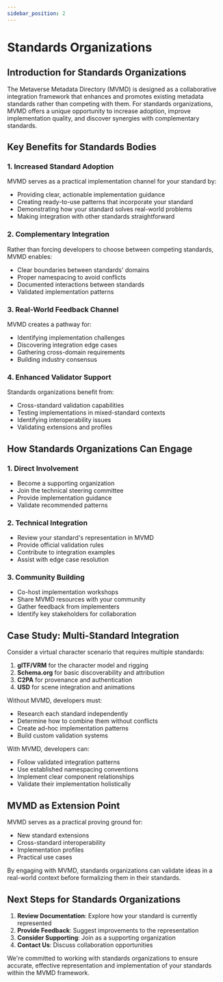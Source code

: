 ```yaml
---
sidebar_position: 2
---
```


# Standards Organizations

## Introduction for Standards Organizations

The Metaverse Metadata Directory (MVMD) is designed as a collaborative integration framework that enhances and promotes existing metadata standards rather than competing with them. For standards organizations, MVMD offers a unique opportunity to increase adoption, improve implementation quality, and discover synergies with complementary standards.

## Key Benefits for Standards Bodies

### 1. Increased Standard Adoption

MVMD serves as a practical implementation channel for your standard by:
- Providing clear, actionable implementation guidance
- Creating ready-to-use patterns that incorporate your standard
- Demonstrating how your standard solves real-world problems
- Making integration with other standards straightforward

### 2. Complementary Integration

Rather than forcing developers to choose between competing standards, MVMD enables:
- Clear boundaries between standards' domains
- Proper namespacing to avoid conflicts
- Documented interactions between standards
- Validated implementation patterns

### 3. Real-World Feedback Channel

MVMD creates a pathway for:
- Identifying implementation challenges
- Discovering integration edge cases
- Gathering cross-domain requirements
- Building industry consensus

### 4. Enhanced Validator Support

Standards organizations benefit from:
- Cross-standard validation capabilities
- Testing implementations in mixed-standard contexts
- Identifying interoperability issues
- Validating extensions and profiles

## How Standards Organizations Can Engage

### 1. Direct Involvement

- Become a supporting organization
- Join the technical steering committee
- Provide implementation guidance
- Validate recommended patterns

### 2. Technical Integration

- Review your standard's representation in MVMD
- Provide official validation rules
- Contribute to integration examples
- Assist with edge case resolution

### 3. Community Building

- Co-host implementation workshops
- Share MVMD resources with your community
- Gather feedback from implementers
- Identify key stakeholders for collaboration

## Case Study: Multi-Standard Integration

Consider a virtual character scenario that requires multiple standards:

1. **glTF/VRM** for the character model and rigging
2. **Schema.org** for basic discoverability and attribution
3. **C2PA** for provenance and authentication
4. **USD** for scene integration and animations

Without MVMD, developers must:
- Research each standard independently
- Determine how to combine them without conflicts
- Create ad-hoc implementation patterns
- Build custom validation systems

With MVMD, developers can:
- Follow validated integration patterns
- Use established namespacing conventions
- Implement clear component relationships
- Validate their implementation holistically

## MVMD as Extension Point

MVMD serves as a practical proving ground for:
- New standard extensions
- Cross-standard interoperability
- Implementation profiles
- Practical use cases

By engaging with MVMD, standards organizations can validate ideas in a real-world context before formalizing them in their standards.

## Next Steps for Standards Organizations

1. **Review Documentation**: Explore how your standard is currently represented
2. **Provide Feedback**: Suggest improvements to the representation
3. **Consider Supporting**: Join as a supporting organization
4. **Contact Us**: Discuss collaboration opportunities

We're committed to working with standards organizations to ensure accurate, effective representation and implementation of your standards within the MVMD framework. 